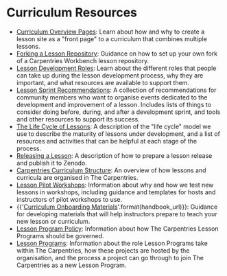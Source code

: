 # Curriculum Resources 

* [Curriculum Overview Pages](workshop-overview-lessons.md): Learn about how and why to create a lesson site as a "front page" to a curriculum that combines multiple lessons.
* [Forking a Lesson Repository](lesson-forks.md): Guidance on how to set up your own fork of a Carpentries Workbench lesson repository.
* [Lesson Development Roles](lesson-development-roles.md): Learn about the different roles that people can take up during the lesson development process, why they are important, and what resources are available to support them.
* [Lesson Sprint Recommendations](lesson-sprint-recommendations.md): A collection of recommendations for community members who want to organise events dedicated to the development and improvement of a lesson. Includes lists of things to consider doing before, during, and after a development sprint, and tools and other resources to support its success.
* [The Life Cycle of Lessons](lesson-life-cycle.md): A description of the "life cycle" model we use to describe the maturity of lessons under development, and a list of resources and activities that can be helpful at each stage of the process.
* [Releasing a Lesson](lesson-release.md): A description of how to prepare a lesson release and publish it to Zenodo.
* [Carpentries Curriculum Structure](curriculum-structure.md): An overview of how lessons and curricula are organised in The Carpentries.
* [Lesson Pilot Workshops](lesson-pilots): Information about why and how we test new lessons in workshops, including guidance and templates for hosts and instructors of pilot workshops to use.
* {{'[Curriculum Onboarding Materials]({}/resources/curriculum/curriculum_onboarding.html)'.format(handbook_url)}}: Guidance for developing materials that will help instructors prepare to teach your new lesson or curriculum.
* [Lesson Program Policy](lesson-program-governance.md): Information about how The Carpentries Lesson Programs should be governed.
* [Lesson Programs](lesson-programs.md): Information about the role Lesson Programs take within The Carpentries, how these projects are hosted by the organisation, and the process a project can go through to join The Carpentries as a new Lesson Program.


